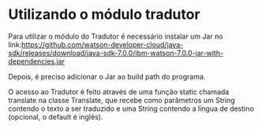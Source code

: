 # Utilizando o módulo tradutor

Para utilizar o módulo do Tradutor é necessário instalar um Jar no link:https://github.com/watson-developer-cloud/java-sdk/releases/download/java-sdk-7.0.0/ibm-watson-7.0.0-jar-with-dependencies.jar

Depois, é preciso adicionar o Jar ao build path do programa.

O acesso ao Tradutor é feito através de uma função static chamada translate na classe Translate,
que recebe como parâmetros um String contendo o texto a ser traduzido e uma String contendo a 
língua de destino (opcional, o default é inglês).
